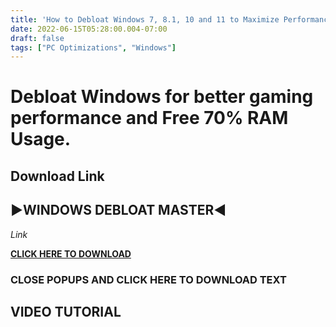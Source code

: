 ```yaml
---
title: 'How to Debloat Windows 7, 8.1, 10 and 11 to Maximize Performance.'
date: 2022-06-15T05:28:00.004-07:00
draft: false
tags: ["PC Optimizations", "Windows"]
---
```


Debloat Windows for better gaming performance and Free 70% RAM Usage.
=====================================================================

  

Download Link
-------------

▶WINDOWS DEBLOAT MASTER◀
------------------------

_Link_

[**CLICK HERE TO DOWNLOAD**](https://tinyurl.com/gbytdebloater)  

  

### **CLOSE POPUPS AND CLICK HERE TO DOWNLOAD TEXT**

**VIDEO TUTORIAL**
------------------